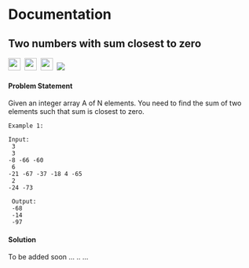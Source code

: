 
# Documentation

##  Two numbers with sum closest to zero

<a><img src= "https://img.shields.io/badge/-Snapdeal-black" height="25">&nbsp;&nbsp;<img src= "https://img.shields.io/badge/-Microsoft-orange" height="25">&nbsp;&nbsp;<img src= "https://img.shields.io/badge/-Amazon-red" height="25">&nbsp;&nbsp;<img src= "https://img.shields.io/badge/-Python-brightgreen"></a>

#### Problem Statement

Given an integer array A of N elements. You need to find the sum of two elements such that sum is closest to zero.



    Example 1:
    
    Input:
     3
     3
    -8 -66 -60  
     6
    -21 -67 -37 -18 4 -65  
     2
    -24 -73

     Output:
     -68
     -14
     -97
    








#### Solution

To be added soon ... .. ...
